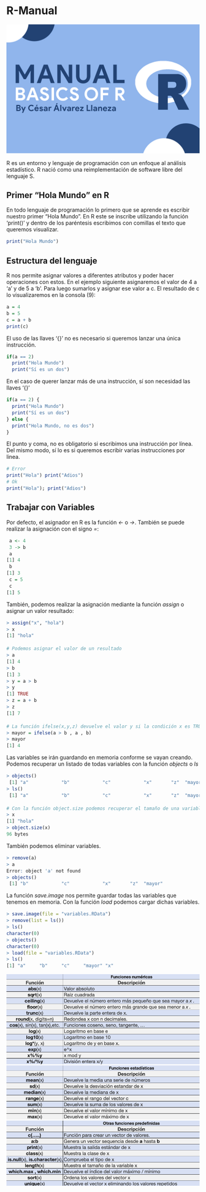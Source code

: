 # R-Manual
![](img/ManualR.jpg)


R es un entorno y lenguaje de programación con un enfoque al análisis estadístico. R nació como una reimplementación de software libre del lenguaje S.

## Primer “Hola Mundo” en R
En todo lenguaje de programación lo primero que se aprende es escribir nuestro primer “Hola Mundo”. En R este se inscribe utilizando la función ‘print()’ y dentro de los paréntesis escribimos con comillas el texto que queremos visualizar.

```r
print("Hola Mundo")
```


## Estructura del lenguaje
R nos permite asignar valores a diferentes atributos y poder hacer  operaciones con estos. En el ejemplo siguiente asignaremos el valor de 4 a ‘a’ y de 5 a ‘b’. Para luego sumarlos y asignar ese valor a c. El resultado de c lo visualizaremos en la consola (9):

```r
a = 4
b = 5
c = a + b
print(c)
```


El uso de las llaves ‘{}’ no es necesario si queremos lanzar una única instrucción.
```r
if(a == 2)
  print("Hola Mundo")
  print("Sí es un dos")
```


En el caso de querer lanzar más de una instrucción, sí son necesidad las llaves ‘{}’
```r
if(a == 2) {
  print("Hola Mundo")
  print("Sí es un dos")
} else {
  print("Hola Mundo, no es dos")
}
```


El punto y coma, no es obligatorio si escribimos una instrucción por línea. Del mismo modo, sí lo es si queremos escribir varias instrucciones por linea.
```r
# Error
print("Hola") print("Adios")
# Ok
print("Hola"); print("Adios")
```


## Trabajar con Variables

Por defecto, el asignador en R es la función *<-* o *->*. También se puede realizar la asignación con el signo *=*:
```r
 a <- 4
 3 -> b
 a
[1] 4
 b
[1] 3
 c = 5
 c
[1] 5
```

También, podemos realizar la asignación mediante la función *assign* o asignar un valor resultado:
```r
> assign("x", "hola")
> x
[1] "hola"

# Podemos asignar el valor de un resultado
> a
[1] 4
> b
[1] 3
> y = a > b
> y
[1] TRUE
> z = a + b
> z
[1] 7

# La función ifelse(x,y,z) devuelve el valor y si la condición x es TRUE o z si x = FALSE
> mayor = ifelse(a > b , a , b)
> mayor
[1] 4
```


Las variables se irán guardando en memoria conforme se vayan creando. Podemos recuperar un listado de todas variables con la función *objects* o *ls*
```r
> objects()
 [1] "a"            "b"            "c"            "x"       "z"  "mayor" 
> ls()
 [1] "a"            "b"            "c"            "x"       "z"  "mayor" 

# Con la función object.size podemos recuperar el tamaño de una variable
> x
[1] "hola"
> object.size(x)
96 bytes
```


También podemos eliminar variables.
```r
> remove(a)
> a
Error: object 'a' not found
> objects()
 [1] "b"            "c"            "x"       "z"  "mayor"
```

La función *save.image* nos permite guardar todas las variables que tenemos en memoria. Con la función *load* podemos cargar dichas variables.
```r
> save.image(file = "variables.RData")
> remove(list = ls())
> ls()
character(0)
> objects()
character(0)
> load(file = "variables.RData")
> ls()
[1] "a"     "b"     "c"     "mayor" "x"
```

![](img/ss1.png)
![](img/ss2.png)
![](img/ss3.png)
